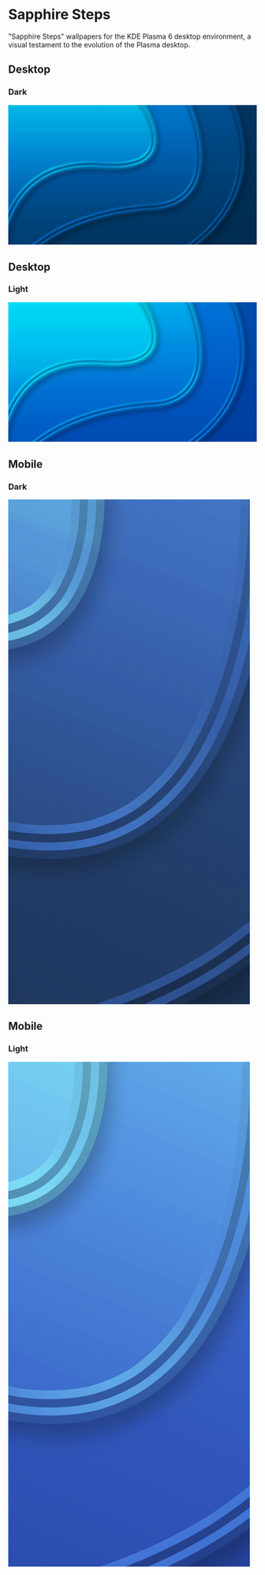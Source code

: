 # Sapphire Steps
"Sapphire Steps" wallpapers for the KDE Plasma 6 desktop environment, a visual testament to the evolution of the Plasma desktop.

## Desktop
### Dark
![image](Desktop_Dark.png)

## Desktop
### Light
![image](Desktop_Light.png)


## Mobile
### Dark
![image](Mobile_Dark.png)

## Mobile
### Light
![image](Mobile_Light.png)
